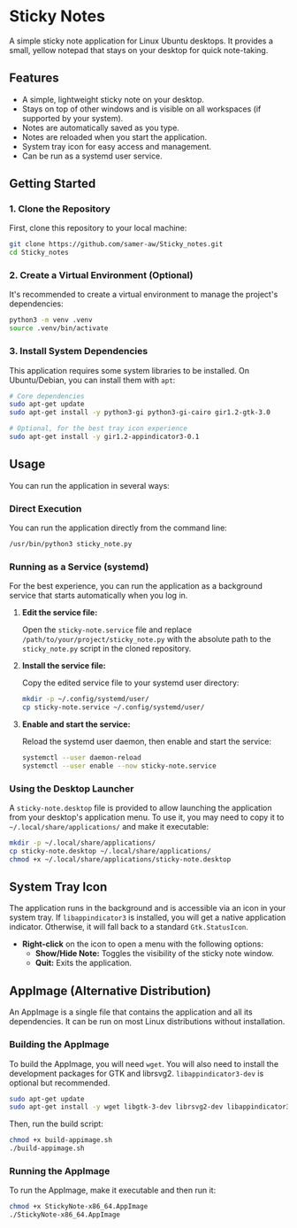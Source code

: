 # Sticky Notes

A simple sticky note application for Linux Ubuntu desktops. It provides a small, yellow notepad that stays on your desktop for quick note-taking.

## Features

- A simple, lightweight sticky note on your desktop.
- Stays on top of other windows and is visible on all workspaces (if supported by your system).
- Notes are automatically saved as you type.
- Notes are reloaded when you start the application.
- System tray icon for easy access and management.
- Can be run as a systemd user service.

## Getting Started

### 1. Clone the Repository

First, clone this repository to your local machine:

```bash
git clone https://github.com/samer-aw/Sticky_notes.git
cd Sticky_notes
```

### 2. Create a Virtual Environment (Optional)

It's recommended to create a virtual environment to manage the project's dependencies:

```bash
python3 -m venv .venv
source .venv/bin/activate
```

### 3. Install System Dependencies

This application requires some system libraries to be installed. On Ubuntu/Debian, you can install them with `apt`:

```bash
# Core dependencies
sudo apt-get update
sudo apt-get install -y python3-gi python3-gi-cairo gir1.2-gtk-3.0

# Optional, for the best tray icon experience
sudo apt-get install -y gir1.2-appindicator3-0.1
```

## Usage

You can run the application in several ways:

### Direct Execution

You can run the application directly from the command line:

```bash
/usr/bin/python3 sticky_note.py
```

### Running as a Service (systemd)

For the best experience, you can run the application as a background service that starts automatically when you log in.

1.  **Edit the service file:**

    Open the `sticky-note.service` file and replace `/path/to/your/project/sticky_note.py` with the absolute path to the `sticky_note.py` script in the cloned repository.

2.  **Install the service file:**

    Copy the edited service file to your systemd user directory:

    ```bash
    mkdir -p ~/.config/systemd/user/
    cp sticky-note.service ~/.config/systemd/user/
    ```

3.  **Enable and start the service:**

    Reload the systemd user daemon, then enable and start the service:

    ```bash
    systemctl --user daemon-reload
    systemctl --user enable --now sticky-note.service
    ```

### Using the Desktop Launcher

A `sticky-note.desktop` file is provided to allow launching the application from your desktop's application menu. To use it, you may need to copy it to `~/.local/share/applications/` and make it executable:

```bash
mkdir -p ~/.local/share/applications/
cp sticky-note.desktop ~/.local/share/applications/
chmod +x ~/.local/share/applications/sticky-note.desktop
```

## System Tray Icon

The application runs in the background and is accessible via an icon in your system tray. If `libappindicator3` is installed, you will get a native application indicator. Otherwise, it will fall back to a standard `Gtk.StatusIcon`.

-   **Right-click** on the icon to open a menu with the following options:
    -   **Show/Hide Note:** Toggles the visibility of the sticky note window.
    -   **Quit:** Exits the application.

## AppImage (Alternative Distribution)

An AppImage is a single file that contains the application and all its dependencies. It can be run on most Linux distributions without installation.

### Building the AppImage

To build the AppImage, you will need `wget`. You will also need to install the development packages for GTK and librsvg2. `libappindicator3-dev` is optional but recommended.

```bash
sudo apt-get update
sudo apt-get install -y wget libgtk-3-dev librsvg2-dev libappindicator3-dev
```

Then, run the build script:

```bash
chmod +x build-appimage.sh
./build-appimage.sh
```

### Running the AppImage

To run the AppImage, make it executable and then run it:

```bash
chmod +x StickyNote-x86_64.AppImage
./StickyNote-x86_64.AppImage
```
